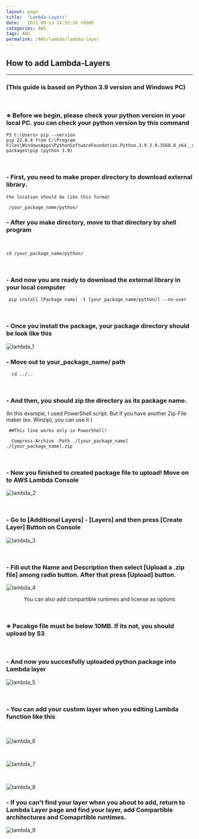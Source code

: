```yaml
---
layout: page
title:  "Lambda-Layers"
date:   2022-09-13 14:55:30 +0900
categories: AWS
tags: AWS
permalink: /AWS/lambda/lambda-layer
---
```


## How to add Lambda-Layers
-----
### (This guide is based on Python 3.9 version and Windows PC)
<br>

### ※  Before we begin, please check your python version in your local PC. you can check your python version by this command 
  
  ```
PS C:\Users> pip --version
pip 22.0.4 from C:\Program Files\WindowsApps\PythonSoftwareFoundation.Python.3.9_3.9.3568.0_x64__qbz5n2kfra8p0\lib\site-packages\pip (python 3.9)
  ```
<br>
  
### -  First, you need to make proper directory to download external library. <br>
    the location should be like this format
    
```
 /your_package_name/python/
```


### -  After you make directory, move to that directory by shell program
<br>

```
cd /your_package_name/python/
```

<br>

### -   And now you are ready to download the external library in your local computer 
 
```
 pip install [Package name] -t [your_package_name/python/] --no-user
```
<br>

### -   Once you install the package, your package directory should be look like this

  ![lambda_1](/assets/lambda_1.png)

### - Move out to your_package_name/ path
```
  cd ../..
```

<br>

### - And then, you should zip the directory as its package name. <br>
  (In this example, I used PowerShell script. But if you have another Zip-File maker (ex. Winzip), you can use it )
```
 ##This line works only in PowerShell! 

  Compress-Archive -Path ./[your_package_name] ./[your_package_name].zip
```

<br>

### - Now you finished to created package file to upload! Move on to AWS Lambda Console
  ![lambda_2](/assets/lambda_2.png)

<br>

### - Go to [Additional Layers] - [Layers] and then press [Create Layer] Button on Console
  ![lambda_3](/assets/lambda_3.png)

<br>

### - Fill out the Name and Description then select [Upload a .zip file] among radio button. After that press [Upload] button.
  ![lambda_4](/assets/lambda_4.png)
<p align='center'> You can also add compartible runtimes and license as options </p>
<br>

### ※ Pacakge file must be below 10MB. If its not, you should upload by S3
<br>

### - And now you succesfully uploaded python package into Lambda layer

  ![lambda_5](/assets/lambda_5.png)
    
<br>

### - You can add your custom layer when you editing Lambda function like this 

<br>
   
   ![lambda_6](/assets/lambda_6.png)

<br>

   ![lambda_7](/assets/lambda_7.png)

<br>

   ![lambda_8](/assets/lambda_8.png)

### - If you can't find your layer when you about to add, return to Lambda Layer page and find your layer, add Compartible architectures and Comaprtible runtimes. 

   ![lambda_9](/assets/lambda_9.png)